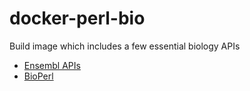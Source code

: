 # docker-perl-bio
Build image which includes a few essential biology APIs
 - [Ensembl APIs](http://www.ensembl.org/info/docs/Doxygen/index.html)
 - [BioPerl](http://www.bioperl.org/wiki/Getting_BioPerl)
